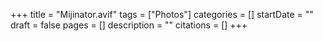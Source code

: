 +++
title = "Mijinator.avif"
tags = ["Photos"]
categories = []
startDate = ""
draft = false
pages = []
description = ""
citations = []
+++
